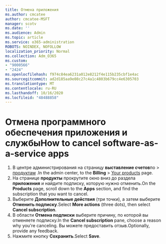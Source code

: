 ```yaml
---
title: Отмена приложения
ms.author: cmcatee
author: cmcatee-MSFT
manager: scotv
ms.date: ''
ms.audience: Admin
ms.topic: article
ms.service: o365-administration
ROBOTS: NOINDEX, NOFOLLOW
localization_priority: Normal
ms.collection: Adm_O365
ms.custom:
- "9000566"
- "2424"
ms.openlocfilehash: f974c84ea6231a012e8212f4e115b235cbf1e4ac
ms.sourcegitcommit: ad2d185aa9e08c27c4a1c4803b679cc4e6305703
ms.translationtype: MT
ms.contentlocale: ru-RU
ms.lasthandoff: 10/16/2020
ms.locfileid: "48488858"
---
```

# <a name="how-to-cancel-software-as-a-service-apps"></a><span data-ttu-id="7548e-102">Отмена программного обеспечения приложения и службы</span><span class="sxs-lookup"><span data-stu-id="7548e-102">How to cancel software-as-a-service apps</span></span>

1. <span data-ttu-id="7548e-103">В центре администрирования на страницу **выставление счетов**по  >  [продуктам](https://go.microsoft.com/fwlink/p/?linkid=842054) .</span><span class="sxs-lookup"><span data-stu-id="7548e-103">In the admin center, to the **Billing** > [Your products](https://go.microsoft.com/fwlink/p/?linkid=842054) page.</span></span>
2. <span data-ttu-id="7548e-104">На странице **продукты** прокрутите окно вниз до раздела **приложения** и найдите подписку, которую нужно отменить.</span><span class="sxs-lookup"><span data-stu-id="7548e-104">On the **Products** page, scroll down to the **Apps** section, and find the subscription that you want to cancel.</span></span> 
3. <span data-ttu-id="7548e-105">Выберите **Дополнительные действия** (три точки), а затем выберите **Отменить подписку**.</span><span class="sxs-lookup"><span data-stu-id="7548e-105">Select **More actions** (three dots), then select **Cancel subscription**.</span></span>
4. <span data-ttu-id="7548e-106">В области **Отмена подписки** выберите причину, по которой вы отменяете подписку.</span><span class="sxs-lookup"><span data-stu-id="7548e-106">In the **Cancel subscription** pane, choose a reason why you're canceling.</span></span> <span data-ttu-id="7548e-107">Вы можете предоставить отзыв.</span><span class="sxs-lookup"><span data-stu-id="7548e-107">Optionally, provide any feedback.</span></span>
5. <span data-ttu-id="7548e-108">Нажмите кнопку **Сохранить**.</span><span class="sxs-lookup"><span data-stu-id="7548e-108">Select **Save**.</span></span>